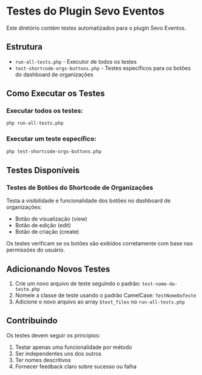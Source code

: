 # Testes do Plugin Sevo Eventos

Este diretório contém testes automatizados para o plugin Sevo Eventos.

## Estrutura

- `run-all-tests.php` - Executor de todos os testes
- `test-shortcode-orgs-buttons.php` - Testes específicos para os botões do dashboard de organizações

## Como Executar os Testes

### Executar todos os testes:

```bash
php run-all-tests.php
```

### Executar um teste específico:

```bash
php test-shortcode-orgs-buttons.php
```

## Testes Disponíveis

### Testes de Botões do Shortcode de Organizações

Testa a visibilidade e funcionalidade dos botões no dashboard de organizações:

- Botão de visualização (view)
- Botão de edição (edit)
- Botão de criação (create)

Os testes verificam se os botões são exibidos corretamente com base nas permissões do usuário.

## Adicionando Novos Testes

1. Crie um novo arquivo de teste seguindo o padrão: `test-nome-do-teste.php`
2. Nomeie a classe de teste usando o padrão CamelCase: `TestNomeDoTeste`
3. Adicione o novo arquivo ao array `$test_files` no `run-all-tests.php`

## Contribuindo

Os testes devem seguir os princípios:

1. Testar apenas uma funcionalidade por método
2. Ser independentes uns dos outros
3. Ter nomes descritivos
4. Fornecer feedback claro sobre sucesso ou falha